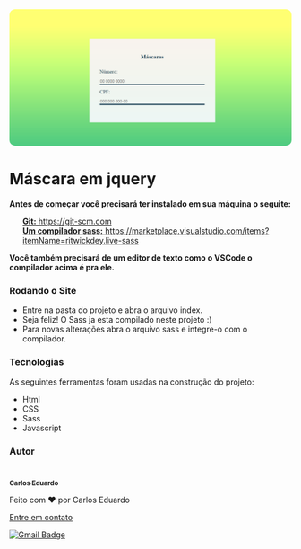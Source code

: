 <kbd>
<img src="./img/project-img.png" style="border-radius: 10px">
</kbd>
<br>
<h1>Máscara em jquery</h1>
<p style="font-weight: bold">Antes de começar você precisará ter instalado em sua máquina o seguite:</p>
<ul>
    <a href="https://git-scm.com"><span style="font-weight: bold">Git:</span> https://git-scm.com</a>
    <br>
    <a href="https://marketplace.visualstudio.com/items?itemName=ritwickdey.live-sass"><span style="font-weight: bold">Um compilador sass:</span> https://marketplace.visualstudio.com/items?itemName=ritwickdey.live-sass</a>    
    <br>
</ul>

<p style="font-weight: bold">Você também precisará de um editor de texto como o VSCode o compilador acima é pra ele.</p>

### Rodando o Site

<ul>
    <li>Entre na pasta do projeto e abra o arquivo index.</li>
    <li>Seja feliz! O Sass ja esta compilado neste projeto :)</li>
    <li>Para novas alterações abra o arquivo sass e integre-o com o compilador.</li>
</ul>

### Tecnologias

<p>As seguintes ferramentas foram usadas na construção do projeto:</p>
<ul>
    <li>Html</li>
    <li>CSS</li>
    <li>Sass</li>
    <li>Javascript</li>
</ul>

### Autor

<a href="">
 <img style="border-radius: 50%;" src="https://avatars.githubusercontent.com/u/50811913?s=460&u=e1c04894465fe053a294c52018828a33e47d1dd4&v=4" width="100px;" alt=""/>
 <br />
 <sub><b>Carlos Eduardo</b></sub></a>


Feito com ❤️ por Carlos Eduardo

<a href="mailto:carloseduardodiasbatista@gmail.com">Entre em contato</a>

[![Gmail Badge](https://img.shields.io/badge/-carloseduardodiasbatista@gmail.com-c14438?style=flat-square&logo=Gmail&logoColor=white&link=mailto:carloseduardodiasbatista@gmail.com)](mailto:carloseduardodiasbatista@gmail.com)